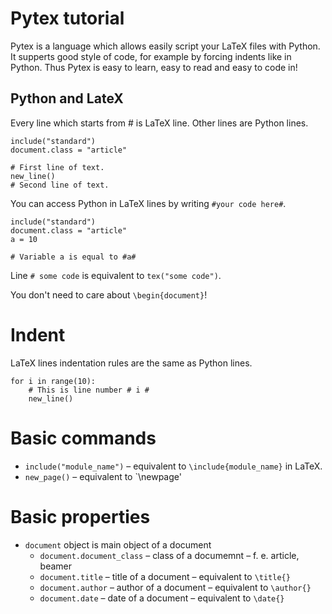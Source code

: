 # Pytex tutorial

Pytex is a language which allows easily script your LaTeX files with Python. 
It supperts good style of code, for example by forcing indents like in Python.
Thus Pytex is easy to learn, easy to read and easy to code in!

## Python and LateX

Every line which starts from # is LaTeX line. Other lines are Python lines. 
```
include("standard")
document.class = "article"

# First line of text.
new_line()
# Second line of text.
````

You can access Python in LaTeX lines by writing `#your code here#`.

```
include("standard")
document.class = "article"
a = 10

# Variable a is equal to #a#
```

Line `# some code` is equivalent to `tex("some code")`.

You don't need to care about `\begin{document}`!

# Indent

LaTeX lines indentation rules are the same as Python lines.
```
for i in range(10):
    # This is line number # i #
    new_line()
```

# Basic commands

* `include("module_name")` – equivalent to `\include{module_name}` in LaTeX. 
* `new_page()` – equivalent to `\newpage'

# Basic properties

* `document` object is main object of a document
  * `document.document_class` – class of a documemnt – f. e. article, beamer
  * `document.title` – title of a document – equivalent to `\title{}`
  * `document.author` – author of a document – equivalent to `\author{}`
  * `document.date` – date of a document – equivalent to `\date{}`

